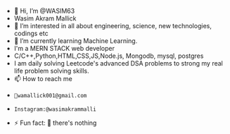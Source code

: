 - 👋 Hi, I’m @WASIM63
- Wasim Akram Mallick 
- 👀 I’m interested in all about engineering, science, new technologies, codings etc
- 🌱 I’m currently learning Machine Learning.
- I'm a MERN STACK web developer
- C/C++,Python,HTML,CSS,JS,Node.js, Mongodb, mysql, postgres
- I am daily solving Leetcode's advanced DSA problems to strong my real life problem solving skills.
- 📫 How to reach me
-     📨wamallick001@gmail.com
-     Instagram:@wasimakrammalli
- ⚡ Fun fact: 🙂 there's nothing 
<!---
WASIM63/WASIM63 is a ✨ special ✨ repository because its `README.md` (this file) appears on your GitHub profile.
You can click the Preview link to take a look at your changes.
--->

